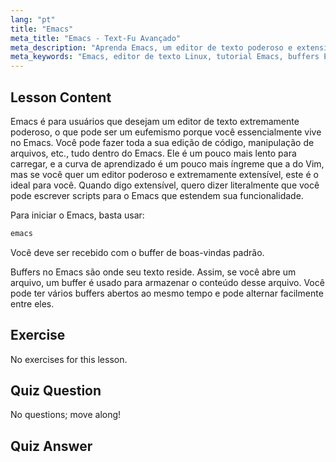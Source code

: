 ```yaml
---
lang: "pt"
title: "Emacs"
meta_title: "Emacs - Text-Fu Avançado"
meta_description: "Aprenda Emacs, um editor de texto poderoso e extensível para Linux. Entenda os buffers do Emacs e o uso básico. Comece sua jornada com Emacs hoje!"
meta_keywords: "Emacs, editor de texto Linux, tutorial Emacs, buffers Emacs, comandos Linux, iniciante, guia"
---
```


## Lesson Content

Emacs é para usuários que desejam um editor de texto extremamente poderoso, o que pode ser um eufemismo porque você essencialmente vive no Emacs. Você pode fazer toda a sua edição de código, manipulação de arquivos, etc., tudo dentro do Emacs. Ele é um pouco mais lento para carregar, e a curva de aprendizado é um pouco mais íngreme que a do Vim, mas se você quer um editor poderoso e extremamente extensível, este é o ideal para você. Quando digo extensível, quero dizer literalmente que você pode escrever scripts para o Emacs que estendem sua funcionalidade.

Para iniciar o Emacs, basta usar:

```bash
emacs
```

Você deve ser recebido com o buffer de boas-vindas padrão.

Buffers no Emacs são onde seu texto reside. Assim, se você abre um arquivo, um buffer é usado para armazenar o conteúdo desse arquivo. Você pode ter vários buffers abertos ao mesmo tempo e pode alternar facilmente entre eles.

## Exercise

No exercises for this lesson.

## Quiz Question

No questions; move along!

## Quiz Answer
